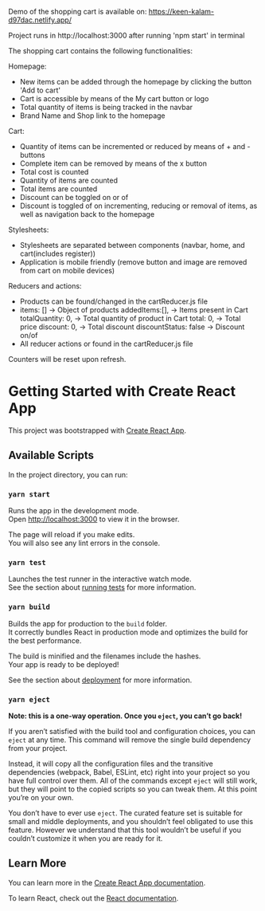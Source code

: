 Demo of the shopping cart is available on: https://keen-kalam-d97dac.netlify.app/
 
Project runs in http://localhost:3000 after running 'npm start' in terminal
 
The shopping cart contains the following functionalities:
 
Homepage:
- New items can be added through the homepage by clicking the button 'Add to cart'
- Cart is accessible by means of the My cart button or logo
- Total quantity of items is being tracked in the navbar
- Brand Name and Shop link to the homepage
 
Cart:
- Quantity of items can be incremented or reduced by means of + and - buttons
- Complete item can be removed by means of the x button
- Total cost is counted
- Quantity of items are counted
- Total items are counted
- Discount can be toggled on or of
- Discount is toggled of on incrementing, reducing or removal of items, as well as navigation back to the homepage
 
Stylesheets:
- Stylesheets are separated between components (navbar, home, and cart(includes register))
- Application is mobile friendly (remove button and image are removed from cart on mobile devices)
 
Reducers and actions:
- Products can be found/changed in the cartReducer.js file
-   items: []                   -> Object of products
   addedItems:[],              -> Items present in Cart
   totalQuantity: 0,           -> Total quantity of product in Cart
   total: 0,                   -> Total price
   discount: 0,                -> Total discount
   discountStatus: false       -> Discount on/of
- All reducer actions or found in the cartReducer.js file
 
Counters will be reset upon refresh.

# Getting Started with Create React App

This project was bootstrapped with [Create React App](https://github.com/facebook/create-react-app).

## Available Scripts

In the project directory, you can run:

### `yarn start`

Runs the app in the development mode.\
Open [http://localhost:3000](http://localhost:3000) to view it in the browser.

The page will reload if you make edits.\
You will also see any lint errors in the console.

### `yarn test`

Launches the test runner in the interactive watch mode.\
See the section about [running tests](https://facebook.github.io/create-react-app/docs/running-tests) for more information.

### `yarn build`

Builds the app for production to the `build` folder.\
It correctly bundles React in production mode and optimizes the build for the best performance.

The build is minified and the filenames include the hashes.\
Your app is ready to be deployed!

See the section about [deployment](https://facebook.github.io/create-react-app/docs/deployment) for more information.

### `yarn eject`

**Note: this is a one-way operation. Once you `eject`, you can’t go back!**

If you aren’t satisfied with the build tool and configuration choices, you can `eject` at any time. This command will remove the single build dependency from your project.

Instead, it will copy all the configuration files and the transitive dependencies (webpack, Babel, ESLint, etc) right into your project so you have full control over them. All of the commands except `eject` will still work, but they will point to the copied scripts so you can tweak them. At this point you’re on your own.

You don’t have to ever use `eject`. The curated feature set is suitable for small and middle deployments, and you shouldn’t feel obligated to use this feature. However we understand that this tool wouldn’t be useful if you couldn’t customize it when you are ready for it.

## Learn More

You can learn more in the [Create React App documentation](https://facebook.github.io/create-react-app/docs/getting-started).

To learn React, check out the [React documentation](https://reactjs.org/).